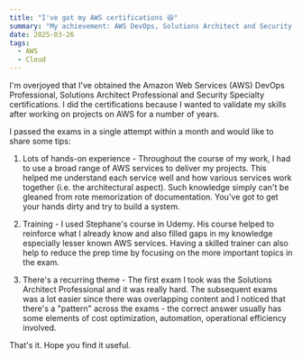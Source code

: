```yaml
---
title: "I've got my AWS certifications 😆"
summary: "My achievement: AWS DevOps, Solutions Architect and Security Specialty certifications"
date: 2025-03-26
tags:
  - AWS
  - Cloud
---
```

I'm overjoyed that I've obtained the Amazon Web Services (AWS) DevOps Professional, Solutions Architect Professional and Security Specialty certifications.
I did the certifications because I wanted to validate my skills after working on projects on AWS for a number of years.

I passed the exams in a single attempt within a month and would like to share some tips:

1) Lots of hands-on experience - Throughout the course of my work, I had to use a broad range of AWS services to deliver my projects. This helped me understand each service well and how various services work together (i.e. the architectural aspect). Such knowledge simply can't be gleaned from rote memorization of documentation. You've got to get your hands dirty and try to build a system.

2) Training - I used Stephane's course in Udemy. His course helped to reinforce what I already know and also filled gaps in my knowledge especially lesser known AWS services. Having a skilled trainer can also help to reduce the prep time by focusing on the more important topics in the exam.

3) There's a recurring theme - The first exam I took was the Solutions Architect Professional and it was really hard. The subsequent exams was a lot easier since there was overlapping content and I noticed that there's a "pattern" across the exams - the correct answer usually has some elements of cost optimization, automation, operational efficiency involved.

That's it. Hope you find it useful.